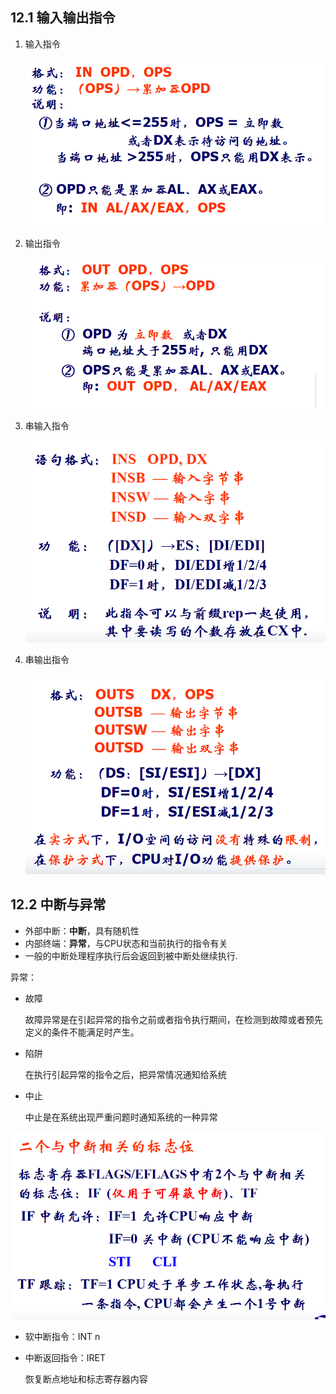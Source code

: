 ## 12.1 输入输出指令

1. 输入指令

   <img src="笔记图片/image-20220513113022717.png" alt="image-20220513113022717" style="zoom:67%;" />

2. 输出指令

   <img src="./笔记图片/image-20220513113216788.png" alt="image-20220513113216788" style="zoom:67%;" />

3. 串输入指令

   <img src="笔记图片/image-20220513113409949.png" alt="image-20220513113409949" style="zoom:67%;" />

4. 串输出指令

   <img src="笔记图片/image-20220513113434233.png" alt="image-20220513113434233" style="zoom:67%;" />

## 12.2 中断与异常

* 外部中断：**中断**，具有随机性
* 内部终端：**异常**，与CPU状态和当前执行的指令有关
* 一般的中断处理程序执行后会返回到被中断处继续执行.

异常：

* 故障

  故障异常是在引起异常的指令之前或者指令执行期间，在检测到故障或者预先定义的条件不能满足时产生。

* 陷阱

  在执行引起异常的指令之后，把异常情况通知给系统

* 中止

  中止是在系统出现严重问题时通知系统的一种异常

<img src="./笔记图片/image-20220513114038334.png" alt="image-20220513114038334" style="zoom:67%;" />

* 软中断指令：INT n

* 中断返回指令：IRET 

  恢复断点地址和标志寄存器内容